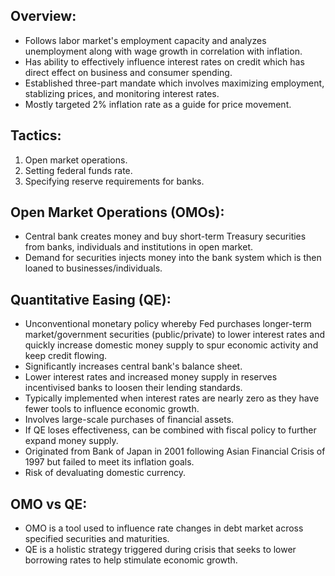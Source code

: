 ## Overview:
- Follows labor market's employment capacity and analyzes unemployment along with wage growth in correlation with inflation.
- Has ability to effectively influence interest rates on credit which has direct effect on business and consumer spending.
- Established three-part mandate which involves maximizing employment, stablizing prices, and monitoring interest rates.
- Mostly targeted 2% inflation rate as a guide for price movement.

## Tactics:
1) Open market operations.
2) Setting federal funds rate.
3) Specifying reserve requirements for banks.

## Open Market Operations (OMOs):
- Central bank creates money and buy short-term Treasury securities from banks, individuals and institutions in open market.
- Demand for securities injects money into the bank system which is then loaned to businesses/individuals.

## Quantitative Easing (QE):
- Unconventional monetary policy whereby Fed purchases longer-term market/government securities (public/private) to lower interest rates and quickly increase domestic money supply to spur economic activity and keep credit flowing.
- Significantly increases central bank's balance sheet.
- Lower interest rates and increased money supply in reserves incentivised banks to loosen their lending standards.
- Typically implemented when interest rates are nearly zero as they have fewer tools to influence economic growth.
- Involves large-scale purchases of financial assets.
- If QE loses effectiveness, can be combined with fiscal policy to further expand money supply.
- Originated from Bank of Japan in 2001 following Asian Financial Crisis of 1997 but failed to meet its inflation goals.
- Risk of devaluating domestic currency.

## OMO vs QE:
- OMO is a tool used to influence rate changes in debt market across specified securities and maturities.
- QE is a holistic strategy triggered during crisis that seeks to lower borrowing rates to help stimulate economic growth.
